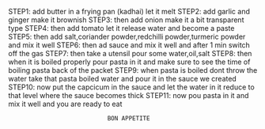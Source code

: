 STEP1: add butter in a frying pan (kadhai) let it melt
STEP2: add garlic and ginger make it brownish
STEP3: then add onion make it a bit transparent type
STEP4: then add tomato let it release water and become a paste
STEP5: then add salt,coriander powder,redchilli powder,turmeric powder and mix it well
STEP6: then ad sauce and mix it well and after 1 min switch off the gas
STEP7: then take a utensil pour some water,oil,salt
STEP8: then when it is boiled properly pour pasta in it and make sure to see the time of boiling pasta back of the packet
STEP9: when pasta is boiled dont throw the water take that pasta boiled water and pour it in the sauce we created  
STEP10: now put the capcicum in the sauce and let the water in it reduce to that level where the sauce becomes thick
STEP11: now pou pasta in it and mix it well and you are ready to eat


                                BON APPETITE 
